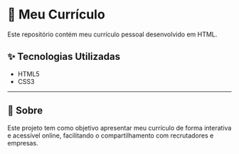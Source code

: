 # 💼 Meu Currículo

Este repositório contém meu currículo pessoal desenvolvido em HTML.

## ✨ Tecnologias Utilizadas

- HTML5
- CSS3

---

## 📌 Sobre

Este projeto tem como objetivo apresentar meu currículo de forma interativa e acessível online, facilitando o compartilhamento com recrutadores e empresas.
